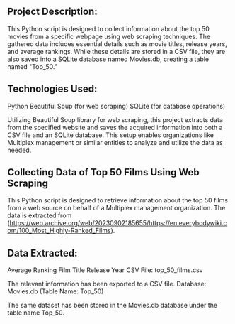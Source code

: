 ## Project Description:

This Python script is designed to collect information about the top 50 movies from a specific webpage using web scraping techniques. The gathered data includes essential details such as movie titles, release years, and average rankings. While these details are stored in a CSV file, they are also saved into a SQLite database named Movies.db, creating a table named "Top_50."

## Technologies Used:

Python
Beautiful Soup (for web scraping)
SQLite (for database operations)

Utilizing Beautiful Soup library for web scraping, this project extracts data from the specified website and saves the acquired information into both a CSV file and an SQLite database. This setup enables organizations like Multiplex management or similar entities to analyze and utilize the data as needed.


## Collecting Data of Top 50 Films Using Web Scraping

This Python script is designed to retrieve information about the top 50 films from a web source on behalf of a Multiplex management organization. The data is extracted from (https://web.archive.org/web/20230902185655/https://en.everybodywiki.com/100_Most_Highly-Ranked_Films).

## Data Extracted:

Average Ranking
Film Title
Release Year
CSV File: top_50_films.csv

The relevant information has been exported to a CSV file.
Database: Movies.db (Table Name: Top_50)

The same dataset has been stored in the Movies.db database under the table name Top_50.
